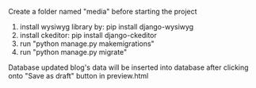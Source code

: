 Create a folder named "media" before starting the project
 1. install wysiwyg library by:
  pip install django-wysiwyg
 2. install ckeditor:
  pip install django-ckeditor
 3. run "python manage.py makemigrations"
 4. run "python manage.py migrate"


Database updated
blog's data will be inserted into database after clicking onto "Save as draft" button in preview.html
